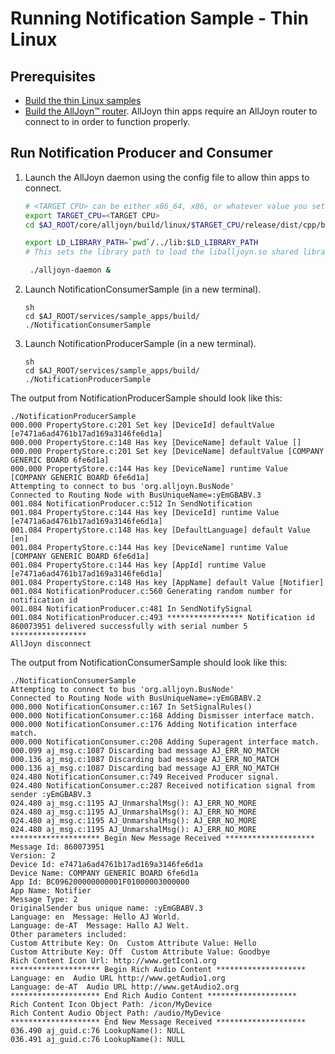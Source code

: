 # Running Notification Sample - Thin Linux

## Prerequisites
* [Build the thin Linux samples][build-thin-linux]
* [Build the AllJoyn&trade; router][build-linux]. AllJoyn thin 
  apps require an AllJoyn router to connect to in order to function properly.

## Run Notification Producer and Consumer

1. Launch the AllJoyn daemon using the config file to allow thin apps to connect.

   ```sh
   # <TARGET CPU> can be either x86_64, x86, or whatever value you set for CPU= when running SCons.
   export TARGET_CPU=<TARGET CPU>
   cd $AJ_ROOT/core/alljoyn/build/linux/$TARGET_CPU/release/dist/cpp/bin

   export LD_LIBRARY_PATH=`pwd`/../lib:$LD_LIBRARY_PATH
   # This sets the library path to load the liballjoyn.so shared library.

    ./alljoyn-daemon &
    ```

3. Launch NotificationConsumerSample (in a new terminal).

   ```
   sh
   cd $AJ_ROOT/services/sample_apps/build/
   ./NotificationConsumerSample
   ```

4. Launch NotificationProducerSample (in a new terminal).

   ```
   sh
   cd $AJ_ROOT/services/sample_apps/build/
   ./NotificationProducerSample
   ``` 

The output from NotificationProducerSample should look like this:

```
./NotificationProducerSample 
000.000 PropertyStore.c:201 Set key [DeviceId] defaultValue [e7471a6ad4761b17ad169a3146fe6d1a]
000.000 PropertyStore.c:148 Has key [DeviceName] default Value []
000.000 PropertyStore.c:201 Set key [DeviceName] defaultValue [COMPANY GENERIC BOARD 6fe6d1a]
000.000 PropertyStore.c:144 Has key [DeviceName] runtime Value [COMPANY GENERIC BOARD 6fe6d1a]
Attempting to connect to bus 'org.alljoyn.BusNode'
Connected to Routing Node with BusUniqueName=:yEmGBABV.3
001.084 NotificationProducer.c:512 In SendNotification
001.084 PropertyStore.c:144 Has key [DeviceId] runtime Value [e7471a6ad4761b17ad169a3146fe6d1a]
001.084 PropertyStore.c:148 Has key [DefaultLanguage] default Value [en]
001.084 PropertyStore.c:144 Has key [DeviceName] runtime Value [COMPANY GENERIC BOARD 6fe6d1a]
001.084 PropertyStore.c:144 Has key [AppId] runtime Value [e7471a6ad4761b17ad169a3146fe6d1a]
001.084 PropertyStore.c:148 Has key [AppName] default Value [Notifier]
001.084 NotificationProducer.c:560 Generating random number for notification id
001.084 NotificationProducer.c:481 In SendNotifySignal
001.084 NotificationProducer.c:493 ***************** Notification id 860073951 delivered successfully with serial number 5 *****************
AllJoyn disconnect
```

The output from NotificationConsumerSample should look like this:

```
./NotificationConsumerSample 
Attempting to connect to bus 'org.alljoyn.BusNode'
Connected to Routing Node with BusUniqueName=:yEmGBABV.2
000.000 NotificationConsumer.c:167 In SetSignalRules()
000.000 NotificationConsumer.c:168 Adding Dismisser interface match.
000.000 NotificationConsumer.c:176 Adding Notification interface match.
000.000 NotificationConsumer.c:208 Adding Superagent interface match.
000.099 aj_msg.c:1087 Discarding bad message AJ_ERR_NO_MATCH
000.136 aj_msg.c:1087 Discarding bad message AJ_ERR_NO_MATCH
000.136 aj_msg.c:1087 Discarding bad message AJ_ERR_NO_MATCH
024.480 NotificationConsumer.c:749 Received Producer signal.
024.480 NotificationConsumer.c:287 Received notification signal from sender :yEmGBABV.3
024.480 aj_msg.c:1195 AJ_UnmarshalMsg(): AJ_ERR_NO_MORE
024.480 aj_msg.c:1195 AJ_UnmarshalMsg(): AJ_ERR_NO_MORE
024.480 aj_msg.c:1195 AJ_UnmarshalMsg(): AJ_ERR_NO_MORE
024.480 aj_msg.c:1195 AJ_UnmarshalMsg(): AJ_ERR_NO_MORE
******************** Begin New Message Received ********************
Message Id: 860073951
Version: 2
Device Id: e7471a6ad4761b17ad169a3146fe6d1a
Device Name: COMPANY GENERIC BOARD 6fe6d1a
App Id: BC096200000000001F01000003000000
App Name: Notifier
Message Type: 2
OriginalSender bus unique name: :yEmGBABV.3
Language: en  Message: Hello AJ World.
Language: de-AT  Message: Hallo AJ Welt.
Other parameters included:
Custom Attribute Key: On  Custom Attribute Value: Hello
Custom Attribute Key: Off  Custom Attribute Value: Goodbye
Rich Content Icon Url: http://www.getIcon1.org
******************** Begin Rich Audio Content ********************
Language: en  Audio URL http://www.getAudio1.org
Language: de-AT  Audio URL http://www.getAudio2.org
******************** End Rich Audio Content ********************
Rich Content Icon Object Path: /icon/MyDevice
Rich Content Audio Object Path: /audio/MyDevice
******************** End New Message Received ********************
036.490 aj_guid.c:76 LookupName(): NULL
036.491 aj_guid.c:76 LookupName(): NULL
```

[build-thin-linux]: /develop/building/thin_linux
[build-linux]: /develop/building/linux